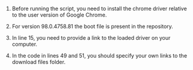 1. Before running the script, you need to install the chrome driver relative to the user version of Google Chrome.

2. For version 98.0.4758.81 the boot file is present in the repository.

3. In line 15, you need to provide a link to the loaded driver on your computer.

4. In the code in lines 49 and 51, you should specify your own links to the download files folder.
